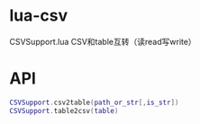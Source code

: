 # lua-csv
CSVSupport.lua CSV和table互转（读read写write）

# API
```lua
CSVSupport.csv2table(path_or_str[,is_str])
CSVSupport.table2csv(table)
```
